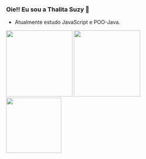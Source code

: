 ### Oie!! Eu sou a Thalita Suzy 🪷
 
- Atualmente estudo JavaScript e POO-Java. 




<div>
 <img height="180cm" src="https://github-readme-stats.vercel.app/api?username=thalitaasuzy&show_icons=true&theme=tokyonight" />
 <img height="180cm" src="https://github-readme-stats.vercel.app/api/top-langs/?username=thalitaasuzy&layout=compact&theme=tokyonight" />
 <img height="150cm" src="https://github-readme-stats.vercel.app/api/pin/?username=thalitaasuzy&repo=github-readme-stats&theme=tokyonight" />
</div>
 
 
 






<!--
**thalitaasuzy/thalitaasuzy** is a ✨ _special_ ✨ repository because its `README.md` (this file) appears on your GitHub profile.

